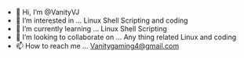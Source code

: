 - 👋 Hi, I’m @VanityVJ
- 👀 I’m interested in ... Linux Shell Scripting and coding
- 🌱 I’m currently learning ... Linux Shell Scripting
- 💞️ I’m looking to collaborate on ... Any thing related Linux and coding
- 📫 How to reach me ... Vanitygaming4@gmail.com

<!---
VanityVJ/VanityVJ is a ✨ special ✨ repository because its `README.md` (this file) appears on your GitHub profile.
You can click the Preview link to take a look at your changes.
--->
